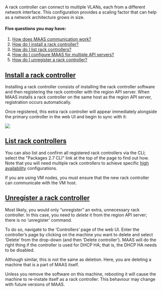 <!-- deb-2-7-cli
 deb-2-7-cli -->


<!-- deb-2-8-cli
 deb-2-8-cli -->

<!-- deb-2-8-ui
 deb-2-8-ui -->

<!-- deb-2-9-cli
 deb-2-9-cli -->

<!-- deb-2-9-ui
 deb-2-9-ui -->

<!-- snap-2-7-cli
 snap-2-7-cli -->

<!-- snap-2-7-ui
 snap-2-7-ui -->

<!-- snap-2-8-cli
 snap-2-8-cli -->

<!-- snap-2-8-ui
 snap-2-8-ui -->

<!-- snap-2-9-cli
 snap-2-9-cli -->

<!-- snap-2-9-ui
 snap-2-9-ui -->

A rack controller can connect to multiple VLANs, each from a different network interface. This configuration provides a scaling factor that can help as a network architecture grows in size.

#### Five questions you may have:

<!-- deb-2-7-cli
1. [How does MAAS communication work?](/t/maas-communication/2832)
2. [How do I install a rack controller?](#heading--install-a-rack-controller)
3. [How do I list rack controllers?](#heading--list-rack-controllers)
4. [How do I configure MAAS for multiple API servers?](/t/high-availability/2688#heading--multiple-region-endpoints)
5. [How do I unregister a rack controller?](#heading--unregister-a-rack-controller)
 deb-2-7-cli -->

1. [How does MAAS communication work?](/t/maas-communication/2833)
2. [How do I install a rack controller?](#heading--install-a-rack-controller)
3. [How do I list rack controllers?](#heading--list-rack-controllers)
4. [How do I configure MAAS for multiple API servers?](/t/high-availability/2689#heading--multiple-region-endpoints)
5. [How do I unregister a rack controller?](#heading--unregister-a-rack-controller)

<!-- deb-2-8-cli
1. [How does MAAS communication work?](/t/maas-communication/2834)
2. [How do I install a rack controller?](#heading--install-a-rack-controller)
3. [How do I list rack controllers?](#heading--list-rack-controllers)
4. [How do I configure MAAS for multiple API servers?](/t/high-availability/2690#heading--multiple-region-endpoints)
5. [How do I unregister a rack controller?](#heading--unregister-a-rack-controller)
 deb-2-8-cli -->

<!-- deb-2-8-ui
1. [How does MAAS communication work?](/t/maas-communication/2835)
2. [How do I install a rack controller?](#heading--install-a-rack-controller)
3. [How do I list rack controllers?](#heading--list-rack-controllers)
4. [How do I configure MAAS for multiple API servers?](/t/high-availability/2691#heading--multiple-region-endpoints)
5. [How do I unregister a rack controller?](#heading--unregister-a-rack-controller)
 deb-2-8-ui -->

<!-- deb-2-9-cli
1. [How does MAAS communication work?](/t/maas-communication/2836)
2. [How do I install a rack controller?](#heading--install-a-rack-controller)
3. [How do I list rack controllers?](#heading--list-rack-controllers)
4. [How do I configure MAAS for multiple API servers?](/t/high-availability/2692#heading--multiple-region-endpoints)
5. [How do I unregister a rack controller?](#heading--unregister-a-rack-controller)
 deb-2-9-cli -->

<!-- deb-2-9-ui
1. [How does MAAS communication work?](/t/maas-communication/2837)
2. [How do I install a rack controller?](#heading--install-a-rack-controller)
3. [How do I list rack controllers?](#heading--list-rack-controllers)
4. [How do I configure MAAS for multiple API servers?](/t/high-availability/2683#heading--multiple-region-endpoints)
5. [How do I unregister a rack controller?](#heading--unregister-a-rack-controller)
 deb-2-9-ui -->

<!-- snap-2-7-cli
1. [How does MAAS communication work?](/t/maas-communication/2826)
2. [How do I install a rack controller?](#heading--install-a-rack-controller)
3. [How do I list rack controllers?](#heading--list-rack-controllers)
4. [How do I configure MAAS for multiple API servers?](/t/high-availability/2682#heading--multiple-region-endpoints)
5. [How do I unregister a rack controller?](#heading--unregister-a-rack-controller)
 snap-2-7-cli -->

<!-- snap-2-7-ui
1. [How does MAAS communication work?](/t/maas-communication/2827)
2. [How do I install a rack controller?](#heading--install-a-rack-controller)
3. [How do I list rack controllers?](#heading--list-rack-controllers)
4. [How do I configure MAAS for multiple API servers?](/t/high-availability/2683#heading--multiple-region-endpoints)
5. [How do I unregister a rack controller?](#heading--unregister-a-rack-controller)
 snap-2-7-ui -->

<!-- snap-2-8-cli
1. [How does MAAS communication work?](/t/maas-communication/2828)
2. [How do I install a rack controller?](#heading--install-a-rack-controller)
3. [How do I list rack controllers?](#heading--list-rack-controllers)
4. [How do I configure MAAS for multiple API servers?](/t/high-availability/2684#heading--multiple-region-endpoints)
5. [How do I unregister a rack controller?](#heading--unregister-a-rack-controller)
 snap-2-8-cli -->

<!-- snap-2-8-ui
1. [How does MAAS communication work?](/t/maas-communication/2829)
2. [How do I install a rack controller?](#heading--install-a-rack-controller)
3. [How do I list rack controllers?](#heading--list-rack-controllers)
4. [How do I configure MAAS for multiple API servers?](/t/high-availability/2685#heading--multiple-region-endpoints)
5. [How do I unregister a rack controller?](#heading--unregister-a-rack-controller)
 snap-2-8-ui -->

<!-- snap-2-9-cli
1. [How does MAAS communication work?](/t/maas-communication/2830)
2. [How do I install a rack controller?](#heading--install-a-rack-controller)
3. [How do I list rack controllers?](#heading--list-rack-controllers)
4. [How do I configure MAAS for multiple API servers?](/t/high-availability/2686#heading--multiple-region-endpoints)
5. [How do I unregister a rack controller?](#heading--unregister-a-rack-controller)
 snap-2-9-cli -->

<!-- snap-2-9-ui
1. [How does MAAS communication work?](/t/maas-communication/2831)
2. [How do I install a rack controller?](#heading--install-a-rack-controller)
3. [How do I list rack controllers?](#heading--list-rack-controllers)
4. [How do I configure MAAS for multiple API servers?](/t/high-availability/2687#heading--multiple-region-endpoints)
5. [How do I unregister a rack controller?](#heading--unregister-a-rack-controller)
 snap-2-9-ui -->

<a href="#heading--install-a-rack-controller"><h2 id="heading--install-a-rack-controller">Install a rack controller</h2></a>

<!-- snap-2-7-cli snap-2-8-cli snap-2-9-cli deb-2-7-cli deb-2-8-cli deb-2-9-cli
To install and register a rack controller with the MAAS:

``` bash
sudo apt install maas-rack-controller
sudo maas-rack register
```

<strong>NOTE:</strong> 
The register command is not required when you are adding a rack controller to a system that already houses an API server.

snap-2-7-cli snap-2-8-cli snap-2-9-cli deb-2-7-cli deb-2-8-cli deb-2-9-cli -->

<!-- deb-2-7-cli deb-2-8-cli deb-2-9-cli
MAAS will ask for the URL of the region API server. If you provide a hostname, ensure it is resolvable. Next, MAAS will prompt you for the secret key, stored in file `/var/lib/maas/secret` on the API server.
deb-2-7-cli deb-2-8-cli deb-2-9-cli -->

<!-- snap-2-7-cli snap-2-8-cli snap-2-9-cli
MAAS will ask for the URL of the region API server. If you provide a hostname, ensure it is resolvable. Next, MAAS will prompt you for the secret key, stored in file `/var/snap/maas/common/maas/secret` on the API server.
snap-2-7-cli snap-2-8-cli snap-2-9-cli -->

<!-- snap-2-7-cli snap-2-8-cli snap-2-9-cli deb-2-7-cli deb-2-8-cli deb-2-9-cli
Based on the above, then, we could have also entered:

``` bash
sudo maas-rack register --url http://10.5.1.5:5240/MAAS \
    --secret fa847000e7cb681101d26e3477e6e39e
```
snap-2-7-cli snap-2-8-cli snap-2-9-cli deb-2-7-cli deb-2-8-cli deb-2-9-cli -->

Installing a rack controller consists of installing the rack controller software and then registering the rack controller with the region API server.  When MAAS installs a rack controller on the same host as the region API server, registration occurs automatically. 

Once registered, this extra rack controller will appear immediately alongside the primary controller in the web UI and begin to sync with it:

<a href="https://discourse.maas.io/uploads/default/original/1X/0a5f1d374a3e53235a83eb157163be49016e63b5.png" target = "_blank"><img src="https://discourse.maas.io/uploads/default/original/1X/0a5f1d374a3e53235a83eb157163be49016e63b5.png"></a> 

<a href="#heading--list-rack-controllers"><h2 id="heading--list-rack-controllers">List rack controllers</h2></a>

<!-- deb-2-7-cli
You can also list and confirm all registered rack controllers:

``` bash
maas $PROFILE rack-controllers read | grep hostname | cut -d '"' -f 4
```

Note that you will need multiple rack controllers to achieve specific [high availability](/t/high-availability/2688) configurations.
 deb-2-7-cli -->

You can also list and confirm all registered rack controllers via the CLI; select the "Packages 2.7 CLI" link at the top of the page to find out how.  Note that you will need multiple rack controllers to achieve specific [high availability](/t/high-availability/2689) configurations.

<!-- deb-2-8-cli
You can also list and confirm all registered rack controllers:

``` bash
maas $PROFILE rack-controllers read | grep hostname | cut -d '"' -f 4
```

Note that you will need multiple rack controllers to achieve specific [high availability](/t/high-availability/2690) configurations.
 deb-2-8-cli -->

<!-- deb-2-8-ui
You can also list and confirm all registered rack controllers via the CLI; select the "Packages 2.8 CLI" link at the top of the page to find out how. Note that you will need multiple rack controllers to achieve specific [high availability](/t/high-availability/2691) configurations.
 deb-2-8-ui -->

<!-- deb-2-9-cli
You can also list and confirm all registered rack controllers:

``` bash
maas $PROFILE rack-controllers read | grep hostname | cut -d '"' -f 4
```

Note that you will need multiple rack controllers to achieve specific [high availability](/t/high-availability/2692) configurations.
 deb-2-9-cli -->

<!-- deb-2-9-ui
You can also list and confirm all registered rack controllers via the CLI; select the "Packages 2.9 CLI" link at the top of the page to find out how.  Note that you will need multiple rack controllers to achieve specific [high availability](/t/high-availability/2693) configurations.
 deb-2-9-ui -->

<!-- snap-2-7-cli
You can also list and confirm all registered rack controllers:

``` bash
maas $PROFILE rack-controllers read | grep hostname | cut -d '"' -f 4
```

Note that you will need multiple rack controllers to achieve specific [high availability](/t/high-availability/2682) configurations.
 snap-2-7-cli -->

<!-- snap-2-7-ui
You can also list and confirm all registered rack controllers via the CLI; select the "Snap 2.7 CLI" link at the top of the page to find out how.  Note that you will need multiple rack controllers to achieve specific [high availability](/t/high-availability/2683) configurations.
 snap-2-7-ui -->

<!-- snap-2-8-cli
You can also list and confirm all registered rack controllers:

``` bash
maas $PROFILE rack-controllers read | grep hostname | cut -d '"' -f 4
```

Note that you will need multiple rack controllers to achieve specific [high availability](/t/high-availability/2684) configurations.
 snap-2-8-cli -->

<!-- snap-2-8-ui
You can also list and confirm all registered rack controllers via the CLI; select the "Snap 2.8 CLI" link at the top of the page to find out how.  Note that you will need multiple rack controllers to achieve specific [high availability](/t/high-availability/2685) configurations.
 snap-2-8-ui -->

<!-- snap-2-9-cli
You can also list and confirm all registered rack controllers:

``` bash
maas $PROFILE rack-controllers read | grep hostname | cut -d '"' -f 4
```

 Note that you will need multiple rack controllers to achieve specific [high availability](/t/high-availability/2686) configurations.
 snap-2-9-cli -->

<!-- snap-2-9-ui
You can also list and confirm all registered rack controllers via the CLI; select the "Snap 2.9 CLI" link at the top of the page to find out how.  Note that you will need multiple rack controllers to achieve specific [high availability](/t/high-availability/2687) configurations.
 snap-2-9-ui -->

<div class="p-notification">
<p class="p-notification__response">If you are using VM nodes, you must ensure that the new rack controller can communicate with the VM host.</p>
</div>

<a href="#heading--unregister-a-rack-controller"><h2 id="heading--unregister-a-rack-controller">Unregister a rack controller</h2></a>

Most likely, you would only “unregister” an extra, unnecessary rack controller.  In this case, you need to <em>delete</em> it from the region API server; there is no ‘unregister’ command.

To do so, navigate to the ‘Controllers’ page of the web UI. Enter the controller’s page by clicking on the machine you want to delete and select ‘Delete’ from the drop-down (and then ‘Delete controller’). MAAS will do the right thing if the controller is used for DHCP HA; that is, the DHCP HA needs to be disabled.

Although similar, this is not the same as deletion. Here, you are deleting a machine that is a part of MAAS itself.

<div class="p-notification">
<p class="p-notification__response">Unless you remove the software on this machine, rebooting it will cause the machine to re-instate itself as a rack controller. This behaviour may change with future versions of MAAS.</p>
</div>